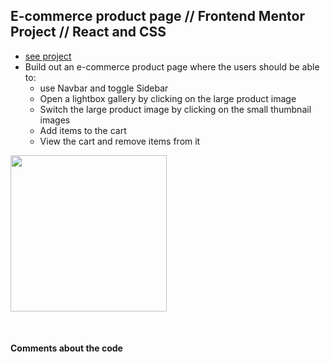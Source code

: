 ## E-commerce product page // Frontend Mentor Project // React and CSS

- [see project]()
- Build out an e-commerce product page where the users should be able to:
  - use Navbar and toggle Sidebar
  - Open a lightbox gallery by clicking on the large product image
  - Switch the large product image by clicking on the small thumbnail images
  - Add items to the cart
  - View the cart and remove items from it

<p align-items: center>
    <img src='./readme-images/Screenshot-comments-01.png' width='250'>
</p>
<br/>

#### Comments about the code
